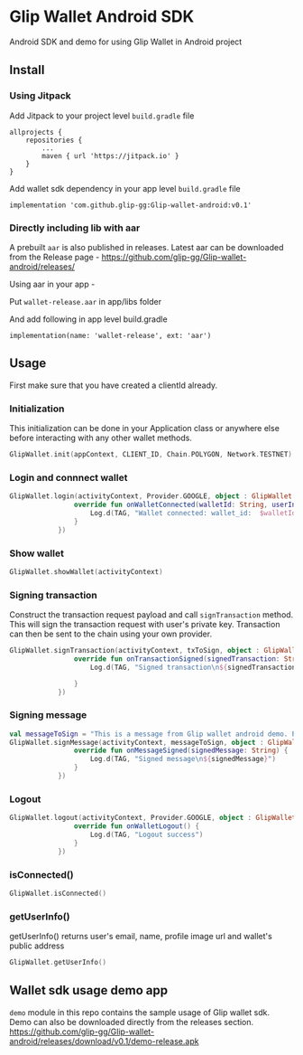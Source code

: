 # Glip Wallet Android SDK

Android SDK and demo for using Glip Wallet in Android project

## Install

### Using Jitpack

Add Jitpack to your project level `build.gradle` file

```
allprojects {
	repositories {
		...
		maven { url 'https://jitpack.io' }
	}
}
```

Add wallet sdk dependency in your app level `build.gradle` file
```
implementation 'com.github.glip-gg:Glip-wallet-android:v0.1'

```

### Directly including lib with aar

A prebuilt `aar` is also published in releases. Latest aar can be downloaded from the Release page - https://github.com/glip-gg/Glip-wallet-android/releases/

Using aar in your app - 

Put `wallet-release.aar` in app/libs folder

And add following in app level build.gradle

```
implementation(name: 'wallet-release', ext: 'aar')
```

## Usage

First make sure that you have created a clientId already.

### Initialization

This initialization can be done in your Application class or anywhere else before interacting with any other wallet methods.

```kotlin
GlipWallet.init(appContext, CLIENT_ID, Chain.POLYGON, Network.TESTNET)
```

### Login and connnect wallet

```kotlin
GlipWallet.login(activityContext, Provider.GOOGLE, object : GlipWallet.WalletConnectedListener {
                override fun onWalletConnected(walletId: String, userInfo: WalletUserInfo?) {
                    Log.d(TAG, "Wallet connected: wallet_id:  $walletId\nUser info: ${userInfo?.toString()}")
                }
            })
```

### Show wallet

```kotlin
GlipWallet.showWallet(activityContext)
```

### Signing transaction

Construct the transaction request payload and call `signTransaction` method. This will sign the transaction request with user's private key. Transaction can then be sent to the chain using your own provider.

```kotlin
GlipWallet.signTransaction(activityContext, txToSign, object : GlipWallet.WalletSignTransactionListener {
                override fun onTransactionSigned(signedTransaction: String) {
                    Log.d(TAG, "Signed transaction\n${signedTransaction}")

                }
            })
```


### Signing message

```kotlin
val messageToSign = "This is a message from Glip wallet android demo. Please sign this message"
GlipWallet.signMessage(activityContext, messageToSign, object : GlipWallet.WalletSignMessageListener {
                override fun onMessageSigned(signedMessage: String) {
                    Log.d(TAG, "Signed message\n${signedMessage}")
                }
            })
```


### Logout

```kotlin
GlipWallet.logout(activityContext, Provider.GOOGLE, object : GlipWallet.WalletLogoutListener {
                override fun onWalletLogout() {
                    Log.d(TAG, "Logout success")
                }
            })
```

### isConnected()
```kotlin
GlipWallet.isConnected()
```

### getUserInfo()

getUserInfo() returns user's email, name, profile image url and wallet's public address

```kotlin
GlipWallet.getUserInfo()
```

## Wallet sdk usage demo app

`demo` module in this repo contains the sample usage of Glip wallet sdk. Demo can also be downloaded directly from the releases section. https://github.com/glip-gg/Glip-wallet-android/releases/download/v0.1/demo-release.apk